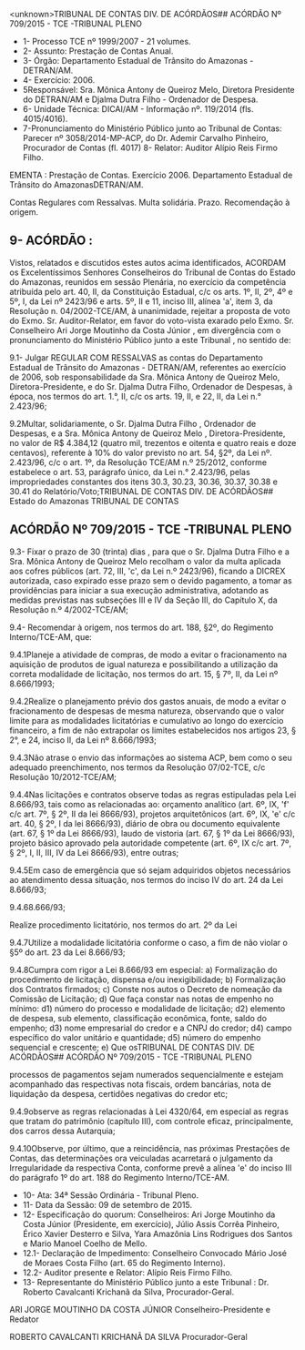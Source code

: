 &lt;unknown&gt;TRIBUNAL DE CONTAS DIV. DE ACÓRDÃOS## ACÓRDÃO Nº 709/2015 - TCE -TRIBUNAL PLENO

- 1- Processo TCE nº 1999/2007 - 21 volumes.
- 2- Assunto: Prestação de Contas Anual.
- 3- Órgão: Departamento Estadual de Trânsito do Amazonas - DETRAN/AM.
- 4- Exercício: 2006.
- 5Responsável: Sra. Mônica Antony de Queiroz Melo, Diretora Presidente do DETRAN/AM e Djalma Dutra Filho - Ordenador de Despesa.
- 6- Unidade Técnica: DICAI/AM - Informação nº. 119/2014 (fls. 4015/4016).
- 7-Pronunciamento  do  Ministério  Público  junto  ao  Tribunal  de  Contas: Parecer  nº 3058/2014-MP-ACP, do Dr. Ademir Carvalho Pinheiro, Procurador de Contas (fl. 4017) 8- Relator: Auditor Alípio Reis Firmo Filho.

EMENTA :  Prestação  de  Contas.  Exercício  2006. Departamento Estadual de Trânsito do AmazonasDETRAN/AM.

Contas Regulares com Ressalvas. Multa solidária. Prazo. Recomendação à origem.

## 9- ACÓRDÃO :

Vistos, relatados e discutidos estes autos acima identificados, ACORDAM os Excelentíssimos Senhores Conselheiros do Tribunal de Contas do Estado do Amazonas, reunidos em sessão Plenária, no exercício da competência atribuída pelo  art.  40,  II, da Constituição Estadual, c/c os arts. 1º, II, 2º, 4º e 5º, I, da Lei nº 2423/96 e arts. 5º, II e 11, inciso III, alínea 'a', item 3, da Resolução n. 04/2002-TCE/AM, à unanimidade, rejeitar a proposta de voto do Exmo. Sr. Auditor-Relator, em favor do voto-vista exarado pelo Exmo. Sr. Conselheiro Ari Jorge Moutinho da Costa Júnior , em divergência com o pronunciamento do Ministério Público junto a este Tribunal , no sentido de:

9.1-  Julgar REGULAR  COM  RESSALVAS as  contas  do  Departamento Estadual de Trânsito do Amazonas - DETRAN/AM, referentes ao exercício de 2006, sob responsabilidade da Sra.  Mônica  Antony de Queiroz Melo, Diretora-Presidente, e do Sr. Djalma Dutra Filho, Ordenador de Despesas, à época, nos termos do art. 1.°, II, c/c os arts. 19, II, e 22, II, da Lei n.° 2.423/96;

9.2Multar, solidariamente, o Sr. Djalma  Dutra  Filho , Ordenador de Despesas, e a Sra. Mônica Antony de Queiroz Melo ,  Diretora-Presidente, no valor de R$ 4.384,12 (quatro mil, trezentos e oitenta e quatro reais e doze centavos), referente à 10%  do  valor  previsto  no  art.  54,  §2º,  da  Lei  nº.  2.423/96,  c/c  o  art.  1º,  da  Resolução TCE/AM n.º 25/2012, conforme estabelece o art. 53, parágrafo único, da Lei n.° 2.423/96, pelas impropriedades constantes dos itens 30.3, 30.23, 30.36, 30.37, 30.38 e 30.41 do Relatório/Voto;TRIBUNAL DE CONTAS DIV. DE ACÓRDÃOS## Estado do Amazonas TRIBUNAL DE CONTAS

## ACÓRDÃO Nº 709/2015 - TCE -TRIBUNAL PLENO

9.3- Fixar o prazo de 30 (trinta) dias , para que o Sr. Djalma Dutra Filho e a Sra.  Mônica  Antony  de  Queiroz  Melo  recolham  o  valor  da  multa  aplicada  aos  cofres públicos (art. 72, III, 'c', da Lei n.º 2423/96), ficando a DICREX autorizada, caso expirado esse prazo sem o devido pagamento, a tomar as providências para iniciar a sua execução administrativa,  adotando  as  medidas  previstas  nas subseções  III  e  IV  da  Seção  III,  do Capítulo X, da Resolução n.º 4/2002-TCE/AM;

9.4-  Recomendar à  origem,  nos  termos  do  art.  188,  §2º,  do  Regimento Interno/TCE-AM, que:

9.4.1Planeje a atividade de compras, de modo a evitar o fracionamento na  aquisição  de  produtos  de  igual  natureza  e  possibilitando  a  utilização  da  correta modalidade de licitação, nos termos do art. 15, § 7º, II, da Lei nº 8.666/1993;

9.4.2Realize  o  planejamento  prévio  dos  gastos  anuais,  de  modo  a evitar o fracionamento de  despesas de mesma natureza, observando que o valor limite para as modalidades licitatórias e cumulativo ao  longo do exercício financeiro, a  fim de não  extrapolar  os  limites  estabelecidos  nos  artigos  23,  §  2°,  e  24,  inciso  II,  da  Lei  nº 8.666/1993;

9.4.3Não atrase o envio das informações ao sistema ACP, bem como o seu  adequado  preenchimento,  nos  termos  da  Resolução  07/02-TCE,  c/c  Resolução 10/2012-TCE/AM;

9.4.4Nas  licitações  e  contratos  observe  todas  as  regras  estipuladas pela Lei 8.666/93, tais como as relacionadas ao: orçamento analítico (art. 6º, IX, 'f' c/c art. 7º, § 2º, II da lei 8666/93), projetos arquitetônicos (art. 6º, IX, 'e' c/c art. 40, § 2º, I da lei 8666/93), diário de obra ou documento equivalente (art. 67, § 1º da Lei 8666/93), laudo de vistoria (art. 67, § 1º da Lei 8666/93), projeto básico aprovado pela autoridade competente (art. 6º, IX c/c art. 7º, § 2º, I, II, III, IV da Lei 8666/93), entre outras;

9.4.5Em  caso  de  emergência  que  só  sejam  adquiridos objetos necessários ao atendimento dessa situação, nos termos do inciso  IV do art. 24 da Lei 8.666/93;

9.4.68.666/93;

Realize  procedimento  licitatório,  nos  termos  do  art.  2º  da  Lei

9.4.7Utilize  a  modalidade  licitatória  conforme  o  caso,  a  fim  de  não violar o §5º do art. 23 da Lei 8.666/93;

9.4.8Cumpra com rigor a Lei 8.666/93 em especial: a) Formalização do procedimento de licitação, dispensa e/ou  inexigibilidade; b) Formalização dos Contratos firmados; c) Conste nos autos o Decreto de nomeação da Comissão de Licitação; d) Que faça constar nas notas de empenho no mínimo: d1) número do processo e modalidade de licitação; d2) elemento de despesa, sub elemento, classificação econômica, fonte, saldo do empenho; d3) nome empresarial do credor e a CNPJ do credor; d4) campo específico do valor unitário e quantidade; d5) número do empenho sequencial e crescente; e) Que osTRIBUNAL DE CONTAS DIV. DE ACÓRDÃOS## ACÓRDÃO Nº 709/2015 - TCE -TRIBUNAL PLENO

processos de pagamentos sejam numerados sequencialmente e estejam acompanhado das respectivas nota fiscais, ordem bancárias, nota de liquidação da despesa,  certidões negativas do credor etc;

9.4.9observe  as  regras  relacionadas  à  Lei  4320/64,  em  especial  as regras  que  tratam  do  patrimônio  (capítulo  III),  com  controle  eficaz,  principalmente,  dos carros dessa Autarquia;

9.4.10Observe, por último, que a reincidência, nas próximas Prestações  de  Contas,  das  determinações  ora  veiculadas  acarretará  o  julgamento  da Irregularidade da respectiva Conta, conforme prevê a alínea 'e' do inciso III do parágrafo 1º do art. 188 do Regimento Interno/TCE-AM.

- 10- Ata: 34ª Sessão Ordinária - Tribunal Pleno.
- 11- Data da Sessão: 09 de setembro de 2015.
- 12-  Especificação  do  quorum: Conselheiros:  Ari  Jorge  Moutinho  da  Costa  Júnior (Presidente,  em  exercício),  Júlio  Assis  Corrêa  Pinheiro,  Érico  Xavier  Desterro  e  Silva, Yara Amazônia Lins Rodrigues dos Santos e Mario Manoel Coelho de Mello.
- 12.1-  Declaração  de  Impedimento: Conselheiro  Convocado  Mário  José  de  Moraes Costa Filho (art. 65 do Regimento Interno).
- 12.2- Auditor presente e Relator: Alípio Reis Firmo Filho.
- 13- Representante do Ministério Público junto a este Tribunal : Dr. Roberto Cavalcanti Krichanã da Silva, Procurador-Geral.

ARI JORGE MOUTINHO DA COSTA JÚNIOR Conselheiro-Presidente e Redator

ROBERTO CAVALCANTI KRICHANÃ DA SILVA Procurador-Geral